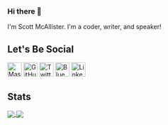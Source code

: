 ### Hi there 👋
I'm Scott McAllister. I'm a coder, writer, and speaker!

Let's Be Social
---
[<img height="32" width="32" src="https://unpkg.com/simple-icons@v14.12.3/icons/mastodon.svg" alt="Mastodon" />](https://techhub.social/@stmcallister)
[<img height="32" width="32" src="https://unpkg.com/simple-icons@v14.12.3/icons/github.svg" alt="GitHub" />](https://github.com/stmcallister/)
[<img height="32" width="32" src="https://unpkg.com/simple-icons@v14.12.3/icons/x.svg" alt="Twitter" />](https://twitter.com/stmcallister)
[<img height="32" width="32" src="https://unpkg.com/simple-icons@v14.12.3/icons/bluesky.svg" alt="Blue Sky" />](https://bsky.app/profile/stmcallister.bsky.social)
[<img height="32" width="32" src="https://unpkg.com/simple-icons@v4/icons/linkedin.svg" alt="LinkedIn" />](https://www.linkedin.com/in/stmcallister/)

Stats
---
<a href="https://github.com/stmcallister">
  <img align="center" src="https://github-readme-stats.vercel.app/api?username=stmcallister&count_private=true&show_icons=true" />
</a>
<a href="https://github.com/stmcallister">
  <img align="center" src="https://github-readme-stats.vercel.app/api/top-langs/?username=stmcallister&count_private=true&show_icons=true&layout=compact" />
</a>

<!--
**stmcallister/stmcallister** is a ✨ _special_ ✨ repository because its `README.md` (this file) appears on your GitHub profile.

Here are some ideas to get you started:

- 🔭 I’m currently working on ...
- 🌱 I’m currently learning ...
- 👯 I’m looking to collaborate on ...
- 🤔 I’m looking for help with ...
- 💬 Ask me about ...
- 📫 How to reach me: ...
- 😄 Pronouns: ...
- ⚡ Fun fact: ...
-->
